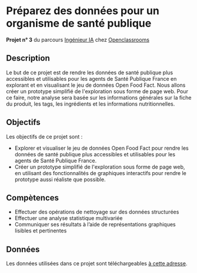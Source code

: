 # Préparez des données pour un organisme de santé publique

**Projet n° 3** du parcours [Ingénieur IA](https://openclassrooms.com/fr/paths/188-ingenieur-ia) chez [Openclassrooms](https://openclassrooms.com/fr/)

## Description
Le but de ce projet est de rendre les données de santé publique plus accessibles et utilisables pour les agents de Santé Publique France en explorant et en visualisant le jeu de données Open Food Fact. Nous allons créer un prototype simplifié de l'exploration sous forme de page web. Pour ce faire, notre analyse sera basée sur les informations générales sur la fiche du produit, les tags, les ingrédients et les informations nutritionnelles.

## Objectifs
 Les objectifs de ce projet sont :

- Explorer et visualiser le jeu de données Open Food Fact pour rendre les données de santé publique plus accessibles et utilisables pour les agents de Santé Publique France.
- Créer un prototype simplifié de l'exploration sous forme de page web, en utilisant des fonctionnalités de graphiques interactifs pour rendre le prototype aussi réaliste que possible.

## Compètences
 - Effectuer des opérations de nettoyage sur des données structurées
 - Effectuer une analyse statistique multivariée
 - Communiquer ses résultats à l’aide de représentations graphiques lisibles et pertinentes

 ## Données

Les données utilisées dans ce projet sont téléchargeables <a href = https://s3-eu-west-1.amazonaws.com/static.oc-static.com/prod/courses/files/parcours-data-scientist/P2/fr.openfoodfacts.org.products.csv.zip>à cette adresse</a>.